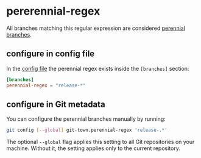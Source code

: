 # pererennial-regex

All branches matching this regular expression are considered
[perennial branches](perennial-branches.md).

## configure in config file

In the [config file](../configuration-file.md) the perennial regex exists inside
the `[branches]` section:

```toml
[branches]
perennial-regex = "release-*"
```

## configure in Git metadata

You can configure the perennial branches manually by running:

```bash
git config [--global] git-town.perennial-regex 'release-.*'
```

The optional `--global` flag applies this setting to all Git repositories on
your machine. Without it, the setting applies only to the current repository.
